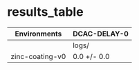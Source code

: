 # results_table
| Environments  |DCAC-DELAY-0|
|---------------|------------|
|               |logs/       |
|zinc-coating-v0|0.0 +/- 0.0 |
